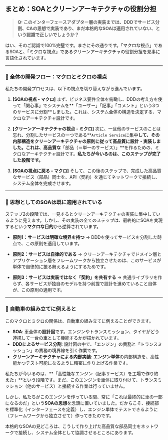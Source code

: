 ## まとめ：SOAとクリーンアーキテクチャの役割分担

> **Q: このインターフェースアダプター層の実装までは、DDDでサービス分割、CAの思想で実装であり、まだ本格的なSOAは適用されていない、という認識で正しいでしょうか？**

はい、そのご認識で100%完璧です。まさにその通りです。「マクロな視点」であるSOAと、「ミクロな視点」であるクリーンアーキテクチャの役割分担を見事に言語化されています。

---
### 🛂 全体の開発フロー：マクロとミクロの視点

私たちの開発プロセスは、以下の視点を切り替えながら進んでいます。

1.  **[SOAの視点 - マクロ]**
    まず、ビジネス要件全体を俯瞰し、DDDの考え方を使って「関心事」でシステムを**「ユーザー」「記事」「コメント」という3つのサービスに分割**しました。これは、システム全体の構造を決定する、マクロなアーキテクチャ設計です。

2.  **[クリーンアーキテクチャの視点 - ミクロ]**
    次に、一旦他のサービスのことは忘れ、分割したサービスの一つである**`Article Service`に集中**して、その内部構造をクリーンアーキテクチャの原則に従って高品質に設計・実装しました。これは、高品質な**「部品（＝単一のサービス）」**を作るための、ミクロなアーキテクチャ設計です。**私たちが今いるのは、このステップが完了した段階です。**

3.  **[SOAの視点に戻る - マクロ]**
    そして、この後のステップで、完成した高品質なサービス（部品）同士を、API（契約）を通じてネットワークで接続し、システム全体を完成させます。

---
### 🛂 思想としてのSOAは既に適用されている

ステップ2の段階では、一見するとクリーンアーキテクチャの実装に集中しているように見えます。しかし、その実装の全てのステップは、最終的にSOAを実現するという**マクロな目的**から逆算されています。

* **原則1：サービスは明確な境界を持つ**
    → DDDを使ってサービスを分割した時点で、この原則を適用しています。

* **原則2：サービスは自律的である**
    → クリーンアーキテクチャでドメイン層とアプリケーション層をフレームワークから独立させたのは、このサービスが単体で自律的に振る舞えるようにするためです。

* **原則3：サービスは実装ではなく「契約」を共有する**
    → 共通ライブラリを作らず、各サービスが独自のモデルを持つ前提で設計を進めていること自体が、この原則の適用です。

---
### 🛂 自動車の組み立てに例えると

このマクロとミクロの関係は、自動車の組み立てに例えることができます。

* **SOA**: 車全体の**設計図**です。エンジンやトランスミッション、タイヤがどう連携して一台の車として機能するかが描かれています。
* **DDDによるサービス分割**: 設計図の中で、「エンジン」の責務と「トランスミッション」の責務の境界線を引く作業です。
* **クリーンアーキテクチャによる内部実装**: **エンジン単体**の内部構造を、高性能かつテスト可能になるように精密に作り上げる作業です。
    

私たちが今いるのは、**「高性能なエンジン（記事サービス）を工場で作り終えた」**という段階です。まだ、このエンジンを車体に取り付けて、トランスミッション（他のサービス）と接続する作業は行っていません。

しかし、私たちがこのエンジンを作っている間、常に「これは最終的に車の一部になるのだ」という**SOAの思想**を念頭に置いていました。だからこそ、接続部を標準化（インターフェースを定義）し、エンジン単体でテストできるように（フレームワークから独立させて）作ってきたのです。

本格的なSOAの見どころは、こうして作り上げた高品質な部品同士をネットワークで接続し、システム全体として協調させるところにあります。


